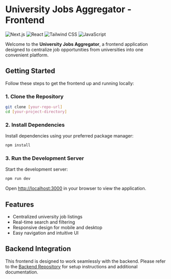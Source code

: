 # University Jobs Aggregator - Frontend

![Next.js](https://img.shields.io/badge/Next.js-000000?style=for-the-badge&logo=next.js&logoColor=white)
![React](https://img.shields.io/badge/React-20232A?style=for-the-badge&logo=react&logoColor=61DAFB)
![Tailwind CSS](https://img.shields.io/badge/Tailwind_CSS-38B2AC?style=for-the-badge&logo=tailwind-css&logoColor=white)
![JavaScript](https://img.shields.io/badge/JavaScript-F7DF1E?style=for-the-badge&logo=javascript&logoColor=black)

Welcome to the **University Jobs Aggregator**, a frontend application designed to centralize job opportunities from universities into one convenient platform.

## Getting Started

Follow these steps to get the frontend up and running locally:

### 1. Clone the Repository

```bash
git clone [your-repo-url]
cd [your-project-directory]
```

### 2. Install Dependencies

Install dependencies using your preferred package manager:

```bash
npm install
```

### 3. Run the Development Server

Start the development server:

```bash
npm run dev
```

Open [http://localhost:3000](http://localhost:3000) in your browser to view the application.

## Features

- Centralized university job listings
- Real-time search and filtering
- Responsive design for mobile and desktop
- Easy navigation and intuitive UI

## Backend Integration

This frontend is designed to work seamlessly with the backend. Please refer to the [Backend Repository](https://github.com/vytaux/university-jobs-aggregator-backend) for setup instructions and additional documentation.